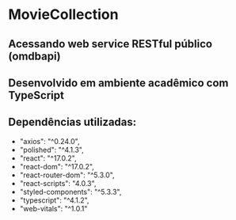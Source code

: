 # MovieCollection

## Acessando web service RESTful público (omdbapi)
## Desenvolvido em ambiente acadêmico com TypeScript

## Dependências utilizadas:
-   "axios": "^0.24.0",
-   "polished": "^4.1.3",
-   "react": "^17.0.2",
-   "react-dom": "^17.0.2",
-   "react-router-dom": "^5.3.0",
-   "react-scripts": "4.0.3",
-   "styled-components": "^5.3.3",
-   "typescript": "^4.1.2",
-   "web-vitals": "^1.0.1"
